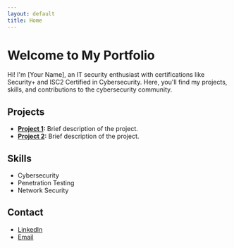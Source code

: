 ```yaml
---
layout: default
title: Home
---
```


# Welcome to My Portfolio
Hi! I'm [Your Name], an IT security enthusiast with certifications like Security+ and ISC2 Certified in Cybersecurity. Here, you'll find my projects, skills, and contributions to the cybersecurity community.

## Projects
- **[Project 1](link-to-project-1):** Brief description of the project.
- **[Project 2](link-to-project-2):** Brief description of the project.

## Skills
- Cybersecurity
- Penetration Testing
- Network Security

## Contact
- [LinkedIn](https://www.linkedin.com/in/yourprofile)
- [Email](mailto:youremail@example.com)
